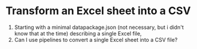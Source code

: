 # Transform an Excel sheet into a CSV 

1. Starting with a minimal datapackage.json (not necessary, but i didn't know that at the time) describing a single Excel file,
2. Can I use pipelines to convert a single Excel sheet into a CSV file?
